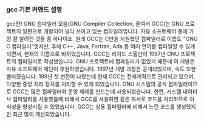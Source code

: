### gcc 기본 커맨드 설명

gcc란! GNU 컴파일러 모음(GNU Compiler Collection, 줄여서 GCC)는 GNU 프로젝트의 일환으로 개발되어 널리 쓰이고 있는 컴파일러입니다. 자유 소프트웨어 중에 가장 잘 알려진 것들 중 하나이죠.
원래 GCC는 C만을 지원했던 컴파일러로 이름도 "GNU C 컴파일러"엿지만, 후에 C++, Java, Fortran, Ada 등 여러 언어를 컴파일할 수 있게 되면서, 현재의 이름으로 바뀌었습니다. 
GCC는 리처드 스톨만이 1987년 GNU 프로젝트의 컴파일러로 작성했씁니다. GNU 프로젝트에 컴파일러가 없었기 때문에 이 개발은 자유 소프트웨어 재단이 후원하였습니다. 1997년 개발 과정은 공개되었으며, 속도 또한 빨라졌습니다. 199년 첫 번전이 나왔는데 현재 GCC는 전세계적으로 관리되고 있으며, 다양한 중앙 처리 장치를 처리할 수 있게 되었습니다.
GNU 시스템의 공식 컴파일러이므로 GCC는 많은 컴파일러와 운영 체제를 만드는데 사용되었습니다. 한편, 시스템 네이티브 컴파일러를 사용했을때 비해서 GCC를 사용하면 같은 파서로 코드를 처리하므로 이식성을 향상시킬 수 있었습니다. GCC는 상용 컴파일러에 비해서 느린 코드를 생성했지만 최근 많이 개선되었습니다.